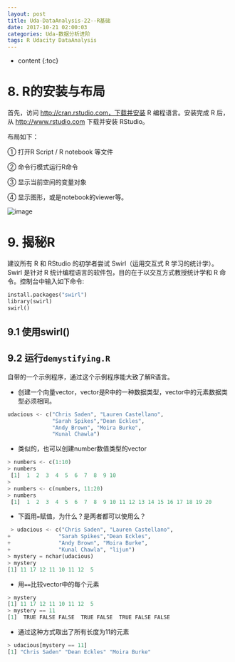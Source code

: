 ```yaml
---
layout: post
title: Uda-DataAnalysis-22--R基础
date: 2017-10-21 02:00:03
categories: Uda-数据分析进阶
tags: R Udacity DataAnalysis 
---
```

* content
{:toc}


# 8. R的安装与布局

首先，访问 http://cran.rstudio.com，下载并安装 R 编程语言。安装完成 R 后，从 http://www.rstudio.com 下载并安装 RStudio。

布局如下：

① 打开R Script / R notebook 等文件

② 命令行模式运行R命令

③ 显示当前空间的变量对象

④ 显示图形，或是notebook的viewer等。

![image](https://user-images.githubusercontent.com/18595935/31893251-0a6c1c6c-b846-11e7-8855-96c3f0cc7c36.png)

# 9. 揭秘R

建议所有 R 和 RStudio 的初学者尝试 Swirl（运用交互式 R 学习的统计学）。Swirl 是针对 R 统计编程语言的软件包，目的在于以交互方式教授统计学和 R 命令。控制台中输入如下命令:

```python
install.packages("swirl") 
library(swirl) 
swirl()
```

## 9.1 使用swirl()


## 9.2 运行`demystifying.R`

自带的一个示例程序，通过这个示例程序能大致了解R语言。

- 创建一个向量vector，vector是R中的一种数据类型，vector中的元素数据类型必须相同。

```python
udacious <- c("Chris Saden", "Lauren Castellano",
              "Sarah Spikes","Dean Eckles",
              "Andy Brown", "Moira Burke",
              "Kunal Chawla")
```

- 类似的，也可以创建number数值类型的vector

```python
> numbers <- c(1:10)
> numbers
 [1]  1  2  3  4  5  6  7  8  9 10
> 
> numbers <- c(numbers, 11:20)
> numbers
 [1]  1  2  3  4  5  6  7  8  9 10 11 12 13 14 15 16 17 18 19 20
```

- 下面用`=`赋值，为什么？是两者都可以使用么？

```python
 > udacious <- c("Chris Saden", "Lauren Castellano",
+               "Sarah Spikes","Dean Eckles",
+               "Andy Brown", "Moira Burke",
+               "Kunal Chawla", "lijun")
> mystery = nchar(udacious)
> mystery
[1] 11 17 12 11 10 11 12  5
```

- 用`==`比较vector中的每个元素

```python
> mystery
[1] 11 17 12 11 10 11 12  5
> mystery == 11
[1]  TRUE FALSE FALSE  TRUE FALSE  TRUE FALSE FALSE
```

- 通过这种方式取出了所有长度为11的元素

```python
> udacious[mystery == 11]
[1] "Chris Saden" "Dean Eckles" "Moira Burke"
```